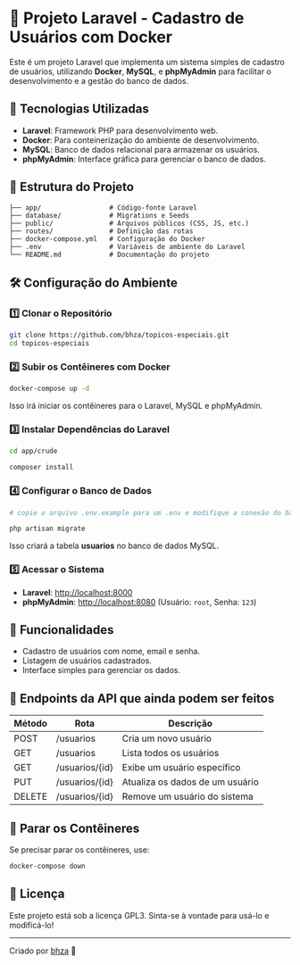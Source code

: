 # 📌 Projeto Laravel - Cadastro de Usuários com Docker

Este é um projeto Laravel que implementa um sistema simples de cadastro de usuários, utilizando **Docker**, **MySQL**, e **phpMyAdmin** para facilitar o desenvolvimento e a gestão do banco de dados.

## 🚀 Tecnologias Utilizadas
- **Laravel**: Framework PHP para desenvolvimento web.
- **Docker**: Para conteinerização do ambiente de desenvolvimento.
- **MySQL**: Banco de dados relacional para armazenar os usuários.
- **phpMyAdmin**: Interface gráfica para gerenciar o banco de dados.

## 📂 Estrutura do Projeto
```
├── app/                 # Código-fonte Laravel
├── database/            # Migrations e Seeds
├── public/              # Arquivos públicos (CSS, JS, etc.)
├── routes/              # Definição das rotas
├── docker-compose.yml   # Configuração do Docker
├── .env                 # Variáveis de ambiente do Laravel
└── README.md            # Documentação do projeto
```

## 🛠️ Configuração do Ambiente
### 1️⃣ Clonar o Repositório
```sh
git clone https://github.com/bhza/topicos-especiais.git
cd topicos-especiais
```

### 2️⃣ Subir os Contêineres com Docker
```sh
docker-compose up -d
```
Isso irá iniciar os contêineres para o Laravel, MySQL e phpMyAdmin.

### 3️⃣ Instalar Dependências do Laravel
```sh
cd app/crude

composer install

```

### 4️⃣ Configurar o Banco de Dados
```sh
# copie o arquivo .env.example para um .env e modifique a conexão do banco de dados da aplicacao mysql, ( ip do container, porta, senha, usuario, nome do banco coloque crude e use o driver mysql)

php artisan migrate
```
Isso criará a tabela **usuarios** no banco de dados MySQL.

### 5️⃣ Acessar o Sistema
- **Laravel**: [http://localhost:8000](http://localhost:8000)
- **phpMyAdmin**: [http://localhost:8080](http://localhost:8080) (Usuário: `root`, Senha: `123`)

## 📝 Funcionalidades
- Cadastro de usuários com nome, email e senha.
- Listagem de usuários cadastrados.
- Interface simples para gerenciar os dados.

## 🔄 Endpoints da API que ainda podem ser feitos
| Método | Rota           | Descrição |
|---------|---------------|------------|
| POST    | /usuarios     | Cria um novo usuário |
| GET     | /usuarios     | Lista todos os usuários |
| GET     | /usuarios/{id} | Exibe um usuário específico |
| PUT     | /usuarios/{id} | Atualiza os dados de um usuário |
| DELETE  | /usuarios/{id} | Remove um usuário do sistema |

## 🛑 Parar os Contêineres
Se precisar parar os contêineres, use:
```sh
docker-compose down
```

## 📜 Licença
Este projeto está sob a licença GPL3. Sinta-se à vontade para usá-lo e modificá-lo!

---
Criado por [bhza](https://github.com/bhza) 🚀


